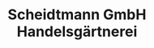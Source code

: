 ---
title: "Scheidtmann GmbH Handelsgärtnerei"
url: /essen/scheidtmann-gmbh-handelsgaertnerei/
shop: Garten-Center
---